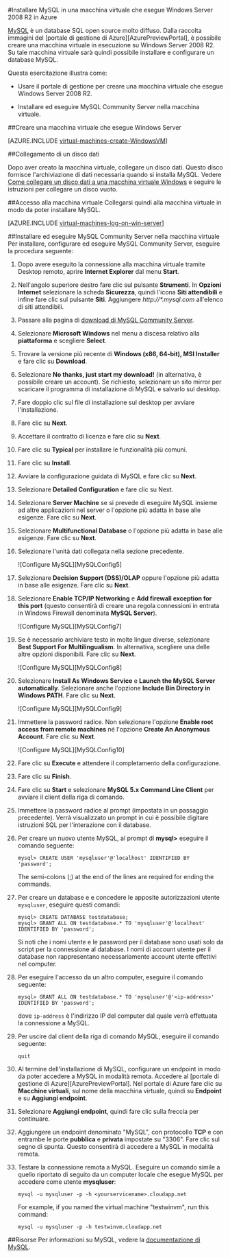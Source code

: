 ﻿<properties 
	pageTitle="Creazione di una macchina virtuale che esegue MySQL in Azure" 
	description="Creare una macchina virtuale di Azure che esegue Windows Server 2008 R2, quindi installare e configurare un database MySQL nella macchina virtuale." 
	services="virtual-machines" 
	documentationCenter="" 
	authors="KBDAzure" 
	manager="timlt" 
	editor="tysonn"/>

<tags 
	ms.service="virtual-machines" 
	ms.workload="infrastructure-services" 
	ms.tgt_pltfrm="vm-windows" 
	ms.devlang="na" 
	ms.topic="article" 
	ms.date="10/23/2014" 
	ms.author="kathydav"/>


#Installare MySQL in una macchina virtuale che esegue Windows Server 2008 R2 in Azure

[MySQL](http://www.mysql.com) è un database SQL open source molto diffuso. Dalla raccolta immagini del [portale di gestione di Azure][AzurePreviewPortal], è possibile creare una macchina virtuale in esecuzione su Windows Server 2008 R2. Su tale macchina virtuale sarà quindi possibile installare e configurare un database MySQL.

Questa esercitazione illustra come:

- Usare il portale di gestione per creare una macchina virtuale che esegue Windows Server 2008 R2.

- Installare ed eseguire MySQL Community Server nella macchina virtuale.

##Creare una macchina virtuale che esegue Windows Server

[AZURE.INCLUDE [virtual-machines-create-WindowsVM](../includes/virtual-machines-create-WindowsVM.md)]

##Collegamento di un disco dati

Dopo aver creato la macchina virtuale, collegare un disco dati. Questo disco fornisce l'archiviazione di dati necessaria quando si installa MySQL. Vedere [Come collegare un disco dati a una macchina virtuale Windows](http://azure.microsoft.com/documentation/articles/storage-windows-attach-disk/) e seguire le istruzioni per collegare un disco vuoto.

##Accesso alla macchina virtuale
Collegarsi quindi alla macchina virtuale in modo da poter installare MySQL.

[AZURE.INCLUDE [virtual-machines-log-on-win-server](../includes/virtual-machines-log-on-win-server.md)]

##Installare ed eseguire MySQL Community Server nella macchina virtuale
Per installare, configurare ed eseguire MySQL Community Server, eseguire la procedura seguente:

1. Dopo avere eseguito la connessione alla macchina virtuale tramite Desktop remoto, aprire **Internet Explorer** dal menu **Start**. 

2. Nell'angolo superiore destro fare clic sul pulsante **Strumenti**. In **Opzioni Internet** selezionare la scheda **Sicurezza**, quindi l'icona **Siti attendibili** e infine fare clic sul pulsante **Siti**. Aggiungere *http://\*.mysql.com* all'elenco di siti attendibili.

3. Passare alla pagina di [download di MySQL Community Server][MySQLDownloads].

4. Selezionare **Microsoft Windows** nel menu a discesa relativo alla **piattaforma** e scegliere **Select**.

5. Trovare la versione più recente di **Windows (x86, 64-bit), MSI Installer** e fare clic su **Download**. 

6. Selezionare **No thanks, just start my download!** (in alternativa, è possibile creare un account).  Se richiesto, selezionare un sito mirror per scaricare il programma di installazione di MySQL e salvarlo sul desktop.

7. Fare doppio clic sul file di installazione sul desktop per avviare l'installazione.

8. Fare clic su **Next**.

9. Accettare il contratto di licenza e fare clic su **Next**.

10. Fare clic su **Typical** per installare le funzionalità più comuni.

11. Fare clic su **Install**.

12. Avviare la configurazione guidata di MySQL e fare clic su **Next**.

13. Selezionare **Detailed Configuration** e fare clic su Next.

14. Selezionare **Server Machine** se si prevede di eseguire MySQL insieme ad altre applicazioni nel server o l'opzione più adatta in base alle esigenze.  Fare clic su **Next**.

15. Selezionare **Multifunctional Database** o l'opzione più adatta in base alle esigenze.  Fare clic su **Next**.

16. Selezionare l'unità dati collegata nella sezione precedente.

	![Configure MySQL][MySQLConfig5]

17. Selezionare **Decision Support (DSS)/OLAP** oppure l'opzione più adatta in base alle esigenze.  Fare clic su **Next**.

18. Selezionare **Enable TCP/IP Networking** e **Add firewall exception for this port** (questo consentirà di creare una regola connessioni in entrata in Windows Firewall denominata **MySQL Server**).

	![Configure MySQL][MySQLConfig7]

19. Se è necessario archiviare testo in molte lingue diverse, selezionare **Best Support For Multilingualism**. In alternativa, scegliere una delle altre opzioni disponibili.  Fare clic su **Next**.

	![Configure MySQL][MySQLConfig8]

20. Selezionare **Install As Windows Service** e **Launch the MySQL Server automatically**.  Selezionare anche l'opzione **Include Bin Directory in Windows PATH**. Fare clic su **Next**.

	![Configure MySQL][MySQLConfig9]

21. Immettere la password radice. Non selezionare l'opzione **Enable root access from remote machines** né l'opzione **Create An Anonymous Account**.  Fare clic su **Next**.

	![Configure MySQL][MySQLConfig10]

22. Fare clic su **Execute** e attendere il completamento della configurazione.

23. Fare clic su **Finish**.

24. Fare clic su **Start** e selezionare **MySQL 5.x Command Line Client** per avviare il client della riga di comando.

25.  Immettere la password radice al prompt (impostata in un passaggio precedente). Verrà visualizzato un prompt in cui è possibile digitare istruzioni SQL per l'interazione con il database.

26. Per creare un nuovo utente MySQL, al prompt di **mysql>** eseguire il comando seguente:

		mysql> CREATE USER 'mysqluser'@'localhost' IDENTIFIED BY 'password';

	The semi-colons (;) at the end of the lines are required for ending the commands.

27. Per creare un database e e concedere le apposite autorizzazioni utente  `mysqluser`, eseguire questi comandi:

		mysql> CREATE DATABASE testdatabase;
		mysql> GRANT ALL ON testdatabase.* TO 'mysqluser'@'localhost' IDENTIFIED BY 'password';

	Si noti che i nomi utente e le password per il database sono usati solo da script per la connessione al database.  I nomi di account utente per il database non rappresentano necessariamente account utente effettivi nel computer.

28. Per eseguire l'accesso da un altro computer, eseguire il comando seguente:

		mysql> GRANT ALL ON testdatabase.* TO 'mysqluser'@'<ip-address>' IDENTIFIED BY 'password';

	dove `ip-address` è l'indirizzo IP del computer dal quale verrà effettuata la connessione a MySQL.
	
29. Per uscire dal client della riga di comando MySQL, eseguire il comando seguente:

		quit

30. Al termine dell'installazione di MySQL, configurare un endpoint in modo da poter accedere a MySQL in modalità remota. Accedere al [portale di gestione di Azure][AzurePreviewPortal]. Nel portale di Azure fare clic su **Macchine virtuali**, sul nome della macchina virtuale, quindi su **Endpoint** e su **Aggiungi endpoint**.

31. Selezionare **Aggiungi endpoint**, quindi fare clic sulla freccia per continuare.
	

32. Aggiungere un endpoint denominato "MySQL", con protocollo **TCP** e con entrambe le porte **pubblica** e **privata** impostate su "3306". Fare clic sul segno di spunta. Questo consentirà di accedere a MySQL in modalità remota.
	

33. Testare la connessione remota a MySQL.  Eseguire un comando simile a quello riportato di seguito da un computer locale che esegue MySQL per accedere come utente **mysqluser**:

		mysql -u mysqluser -p -h <yourservicename>.cloudapp.net

	For example, if you named the virtual machine "testwinvm", run this command:

		mysql -u mysqluser -p -h testwinvm.cloudapp.net

##Risorse
Per informazioni su MySQL, vedere la [documentazione di MySQL](http://dev.mysql.com/doc/).

[AzurePortal]: http://manage.windowsazure.com
[MySQLDownloads]: http://www.mysql.com/downloads/mysql/

<!--HONumber=42-->
